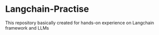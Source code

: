# Langchain-Practise
This repository basically created for hands-on experience on Langchain framework and LLMs
